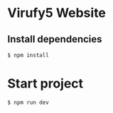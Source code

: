 # Virufy5 Website

## Install dependencies

```bash
$ npm install
```

# Start project
```bash
$ npm run dev
```